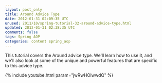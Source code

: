 ```yaml
---           
layout: post_only
title: Around Advice Type
date: 2012-01-31 02:09:35 UTC
unused: 2011/10/spring-tutorial-32-around-advice-type.html
updated: 2012-01-31 02:38:35 UTC
comments: false
tags: Spring AOP
categories: content spring_aop
---
```


This tutorial covers the Around advice type. We'll learn how to use it, and we'll also look at some of the unique and powerful features that are specific to this advice type.

{% include youtube.html param="jwRwHOIwwdQ" %}